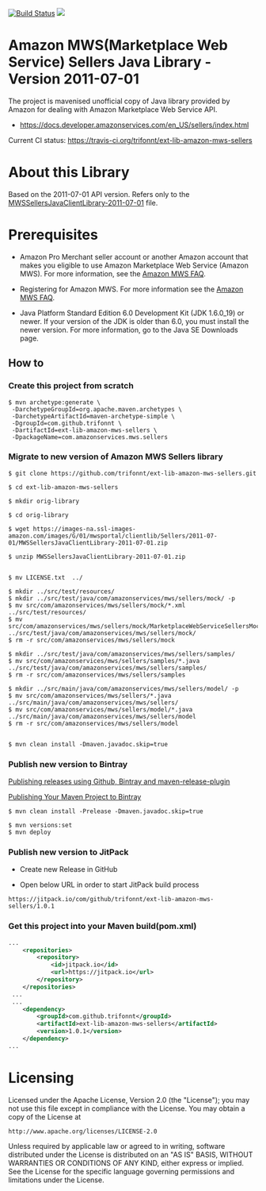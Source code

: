 [![Build Status](https://travis-ci.org/trifonnt/ext-lib-amazon-mws-sellers.png?branch=master)](https://travis-ci.org/trifonnt/ext-lib-amazon-mws-sellers)
[![](https://jitpack.io/v/trifonnt/ext-lib-amazon-mws-sellers.svg)](https://jitpack.io/#trifonnt/ext-lib-amazon-mws-sellers)


Amazon MWS(Marketplace Web Service) Sellers Java Library - Version 2011-07-01
=============================================================================== 
The project is mavenised unofficial copy of Java library provided by Amazon for dealing with Amazon Marketplace Web Service API.

 - https://docs.developer.amazonservices.com/en_US/sellers/index.html

Current CI status: https://travis-ci.org/trifonnt/ext-lib-amazon-mws-sellers



About this Library
=============================================================================== 

Based on the 2011-07-01 API version.
Refers only to the [MWSSellersJavaClientLibrary-2011-07-01](https://images-na.ssl-images-amazon.com/images/G/01/mwsportal/clientlib/Sellers/2011-07-01/MWSSellersJavaClientLibrary-2011-07-01.zip) file.


Prerequisites
=============================================================================== 

- Amazon Pro Merchant seller account or another Amazon account that makes you eligible to use Amazon Marketplace Web Service (Amazon MWS). For more information, see the [Amazon MWS FAQ](https://developer.amazonservices.com/gp/mws/faq.html).

- Registering for Amazon MWS. For more information see the [Amazon MWS FAQ](https://developer.amazonservices.com/gp/mws/faq.html).

- Java Platform Standard Edition 6.0 Development Kit (JDK 1.6.0_19) or newer. If your version of the JDK is older than 6.0, you must install the newer version. For more information, go to the Java SE Downloads page. 


## How to

### Create this project from scratch
```shell
$ mvn archetype:generate \
 -DarchetypeGroupId=org.apache.maven.archetypes \
 -DarchetypeArtifactId=maven-archetype-simple \
 -DgroupId=com.github.trifonnt \
 -DartifactId=ext-lib-amazon-mws-sellers \
 -DpackageName=com.amazonservices.mws.sellers
```

### Migrate to new version of Amazon MWS Sellers library
```shell
$ git clone https://github.com/trifonnt/ext-lib-amazon-mws-sellers.git

$ cd ext-lib-amazon-mws-sellers

$ mkdir orig-library

$ cd orig-library

$ wget https://images-na.ssl-images-amazon.com/images/G/01/mwsportal/clientlib/Sellers/2011-07-01/MWSSellersJavaClientLibrary-2011-07-01.zip

$ unzip MWSSellersJavaClientLibrary-2011-07-01.zip


$ mv LICENSE.txt  ../

$ mkdir ../src/test/resources/
$ mkdir ../src/test/java/com/amazonservices/mws/sellers/mock/ -p
$ mv src/com/amazonservices/mws/sellers/mock/*.xml ../src/test/resources/
$ mv src/com/amazonservices/mws/sellers/mock/MarketplaceWebServiceSellersMock.java ../src/test/java/com/amazonservices/mws/sellers/mock/
$ rm -r src/com/amazonservices/mws/sellers/mock

$ mkdir ../src/test/java/com/amazonservices/mws/sellers/samples/
$ mv src/com/amazonservices/mws/sellers/samples/*.java ../src/test/java/com/amazonservices/mws/sellers/samples/
$ rm -r src/com/amazonservices/mws/sellers/samples

$ mkdir ../src/main/java/com/amazonservices/mws/sellers/model/ -p
$ mv src/com/amazonservices/mws/sellers/*.java ../src/main/java/com/amazonservices/mws/sellers/
$ mv src/com/amazonservices/mws/sellers/model/*.java ../src/main/java/com/amazonservices/mws/sellers/model
$ rm -r src/com/amazonservices/mws/sellers/model


$ mvn clean install -Dmaven.javadoc.skip=true
```

### Publish new version to Bintray

 [Publishing releases using Github, Bintray and maven-release-plugin](http://veithen.github.io/2013/05/26/github-bintray-maven-release-plugin.html)

 [Publishing Your Maven Project to Bintray](https://blog.bintray.com/2015/09/17/publishing-your-maven-project-to-bintray/)

```shell
$ mvn clean install -Prelease -Dmaven.javadoc.skip=true

$ mvn versions:set
$ mvn deploy
```

### Publish new version to JitPack

 - Create new Release in GitHub

 - Open below URL in order to start JitPack build process

```shell
https://jitpack.io/com/github/trifonnt/ext-lib-amazon-mws-sellers/1.0.1
```

### Get this project into your Maven build(pom.xml)
```xml
...
	<repositories>
		<repository>
		    <id>jitpack.io</id>
		    <url>https://jitpack.io</url>
		</repository>
	</repositories>
 ...
 ...
 	<dependency>
	    <groupId>com.github.trifonnt</groupId>
	    <artifactId>ext-lib-amazon-mws-sellers</artifactId>
	    <version>1.0.1</version>
	</dependency>
...
```

Licensing
=============================================================================== 

Licensed under the Apache License, Version 2.0 (the "License");
you may not use this file except in compliance with the License.
You may obtain a copy of the License at

    http://www.apache.org/licenses/LICENSE-2.0

Unless required by applicable law or agreed to in writing, software
distributed under the License is distributed on an "AS IS" BASIS,
WITHOUT WARRANTIES OR CONDITIONS OF ANY KIND, either express or implied.
See the License for the specific language governing permissions and
limitations under the License.

